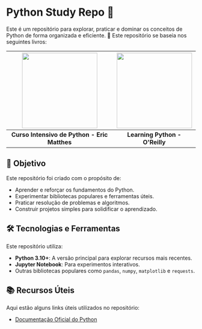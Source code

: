 # Python Study Repo 🐍

Este é um repositório para explorar, praticar e dominar os conceitos de Python de forma organizada e eficiente. 🚀
Este repositório se baseia nos seguintes livros:

| <img src="https://github.com/user-attachments/assets/6c669759-d8f8-4590-a283-ae84328e5a6b" width="200"/> | <img src="https://github.com/user-attachments/assets/3806b16f-9a7e-4381-a8b6-ccbaf42d0a37" width="200"/> |
|:---------------------------------------------------------------------------------------------------------:|:---------------------------------------------------------------------------------------------------------:|
| **Curso Intensivo de Python - Eric Matthes**                                                             | **Learning Python - O'Reilly**                                                                            |

## 🎯 Objetivo

Este repositório foi criado com o propósito de:

- Aprender e reforçar os fundamentos do Python.
- Experimentar bibliotecas populares e ferramentas úteis.
- Praticar resolução de problemas e algoritmos.
- Construir projetos simples para solidificar o aprendizado.


## 🛠 Tecnologias e Ferramentas

Este repositório utiliza:

- **Python 3.10+**: A versão principal para explorar recursos mais recentes.
- **Jupyter Notebook**: Para experimentos interativos.
- Outras bibliotecas populares como `pandas`, `numpy`, `matplotlib` e `requests`.


## 📚 Recursos Úteis

Aqui estão alguns links úteis utilizados no repositório:

- [Documentação Oficial do Python](https://docs.python.org/3/)






